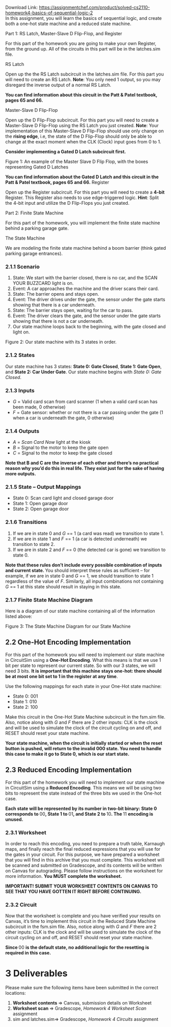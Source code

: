 Download Link: https://assignmentchef.com/product/solved-cs2110-homework4-basics-of-sequential-logic-2
<br>
In this assignment, you will learn the basics of sequential logic, and create both a one-hot state machine and a reduced state machine.

<a name="_Toc6331"></a>Part 1: RS Latch, Master-Slave D Flip-Flop, and Register

For this part of the homework you are going to make your own Register, from the ground up. All of the circuits in this part will be in the latches.sim file.

RS Latch

Open up the the RS Latch subcircuit in the latches.sim file. For this part you will need to create an RS Latch. <strong>Note</strong>: You only need 1 output, so you may disregard the inverse output of a normal RS Latch.

<strong>You can find information about this circuit in the Patt &amp; Patel textbook, pages 65 and 66.</strong>

Master-Slave D Flip-Flop

Open up the D Flip-Flop subcircuit. For this part you will need to create a Master-Slave D Flip-Flop using the RS Latch you just created. <strong>Note</strong>: Your implementation of this Master-Slave D Flip-Flop should use only change on the <strong>rising edge</strong>, i.e, the state of the D Flip-Flop should only be able to change at the exact moment when the CLK (Clock) input goes from 0 to 1.

<strong>Consider implementing a Gated D Latch subcircuit first.</strong>

Figure 1: An example of the Master Slave D Flip Flop, with the boxes representing Gated D Latches

<strong>You can find information about the Gated D Latch and this circuit in the Patt &amp; Patel textbook, pages 65 and 66.</strong>      Register

Open up the Register subcircuit. For this part you will need to create a <strong>4-bit </strong>Register. This Register also needs to use edge-triggered logic. <strong>Hint</strong>: Split the 4-bit input and utilize the D Flip-Flops you just created.

<a name="_Toc6335"></a> Part 2: Finite State Machine

For this part of the homework, you will implement the finite state machine behind a parking garage gate.

The State Machine

We are modeling the finite state machine behind a boom barrier (think gated parking garage entrances).

<h3><a name="_Toc6337"></a>2.1.1         Scenario</h3>

<ol>

 <li>State: We start with the barrier closed, there is no car, and the SCAN YOUR BUZZCARD light is on.</li>

 <li>Event: A car approaches the machine and the driver scans their card.</li>

 <li>State: The barrier opens and stays open.</li>

 <li>Event: The driver drives under the gate, the sensor under the gate starts showing that there is a car underneath.</li>

 <li>State: The barrier stays open, waiting for the car to pass.</li>

 <li>Event: The driver clears the gate, and the sensor under the gate starts showing that there is not a car underneath.</li>

 <li>Our state machine loops back to the beginning, with the gate closed and light on.</li>

</ol>

Figure 2: Our state machine with its 3 states in order.

<h3><a name="_Toc6338"></a>2.1.2         States</h3>

Our state machine has 3 states: <strong>State 0: Gate Closed</strong>, <strong>State 1: Gate Open</strong>, and <strong>State 2: Car Under Gate</strong>. Our state machine begins with <em>State 0: Gate Closed</em>.

<h3><a name="_Toc6339"></a>2.1.3         Inputs</h3>

<ul>

 <li><em>G </em>= Valid card scan from card scanner (1 when a valid card scan has been made, 0 otherwise)</li>

 <li><em>F </em>= Gate sensor: whether or not there is a car passing under the gate (1 when a car is underneath the gate, 0 otherwise)</li>

</ul>

<h3><a name="_Toc6340"></a>2.1.4         Outputs</h3>

<ul>

 <li><em>A </em>= <em>Scan Card Now </em>light at the kiosk</li>

 <li><em>B </em>= Signal to the motor to keep the gate open</li>

 <li><em>C </em>= Signal to the motor to keep the gate closed</li>

</ul>

<strong>Note that B and C are the inverse of each other and there’s no practical reason why you’d do this in real life. They exist just for the sake of having more outputs.</strong>

<h3><a name="_Toc6341"></a>2.1.5         State – Output Mappings</h3>

<ul>

 <li>State 0: Scan card light and closed garage door</li>

 <li>State 1: Open garage door</li>

 <li>State 2: Open garage door</li>

</ul>

<h3><a name="_Toc6342"></a>2.1.6         Transitions</h3>

<ol>

 <li>If we are in state 0 and <em>G </em>== 1 (a card was read) we transition to state 1.</li>

 <li>If we are in state 1 and <em>F </em>== 1 (a car is detected underneath) we transition to state 2.</li>

 <li>If we are in state 2 and <em>F </em>== 0 (the detected car is gone) we transition to state 0.</li>

</ol>

<strong>Note that these rules don’t include every possible combination of inputs and current state. </strong>You should interpret these rules as sufficient – for example, if we are in state 0 and <em>G </em>== 1, we should transition to state 1 regardless of the value of <em>F</em>. Similarly, all input combinations not containing <em>G </em>== 1 at this state should result in staying in this state.

<h3><a name="_Toc6343"></a>2.1.7         Finite State Machine Diagram</h3>

Here is a diagram of our state machine containing all of the information listed above:

Figure 3: The State Machine Diagram for our State Machine

<h2><a name="_Toc6344"></a>2.2         One-Hot Encoding Implementation</h2>

For this part of the homework you will need to implement our state machine in CircuitSim using a <strong>One-Hot Encoding</strong>. What this means is that we use 1 bit per state to represent our current state. So with our 3 states, we will need 3 bits. <strong>It is important that this machine stays one-hot: there should be at most one bit set to 1 in the register at any time</strong>.

Use the following mappings for each state in your One-Hot state machine:

<ul>

 <li>State 0: 001</li>

 <li>State 1: 010</li>

 <li>State 2: 100</li>

</ul>

Make this circuit in the One-Hot State Machine subcircuit in the fsm.sim file. Also, notice along with <em>G </em>and <em>F </em>there are 2 other inputs: CLK is the clock and will be used to simulate the clock of the circuit cycling on and off, and RESET should reset your state machine.

<strong>Your state machine, when the circuit is initially started or when the reset button is pushed, will return to the invalid 000 state. You need to handle this case to make it go to State 0, which is our start state.</strong>

<h2><a name="_Toc6345"></a>2.3         Reduced Encoding Implementation</h2>

For this part of the homework you will need to implement our state machine in CircuitSim using a <strong>Reduced Encoding</strong>. This means we will be using two bits to represent the state instead of the three bits we used in the One-hot case.

<strong>Each state will be represented by its number in two-bit binary: State 0 corresponds to </strong>00<strong>, State 1 to </strong>01<strong>, and State 2 to </strong>10<strong>. The </strong>11 <strong>encoding is unused.</strong>

<h3><a name="_Toc6346"></a>2.3.1         Worksheet</h3>

In order to reach this encoding, you need to prepare a truth table, Karnaugh maps, and finally reach the final reduced expressions that you will use for the gates in your circuit. For this purpose, we have prepared a worksheet that you will find in this archive that you must complete. This worksheet will be scanned and submitted on Gradescope, and its contents will be written on Canvas for autograding. Please follow instructions on the worksheet for more information. <strong>You MUST complete the worksheet.</strong>

<strong>IMPORTANT! SUBMIT YOUR WORKSHEET CONTENTS ON CANVAS TO SEE THAT YOU HAVE GOTTEN IT RIGHT BEFORE CONTINUING.</strong>

<h3><a name="_Toc6347"></a>2.3.2         Circuit</h3>

Now that the worksheet is complete and you have verified your results on Canvas, it’s time to implement this circuit in the Reduced State Machine subcircuit in the fsm.sim file. Also, notice along with <em>G </em>and <em>F </em>there are 2 other inputs: CLK is the clock and will be used to simulate the clock of the circuit cycling on and off, and RESET should reset your state machine.

<strong>Since </strong>00 <strong>is the default state, no additional logic for the resetting is required in this case.</strong>

<h1><a name="_Toc6348"></a>3           Deliverables</h1>

Please make sure the following items have been submitted in the correct locations:

<ol>

 <li><strong>Worksheet contents </strong>⇒ Canvas, submission details on Worksheet</li>

 <li><strong>Worksheet scan </strong>⇒ Gradescope, <em>Homework 4 Worksheet Scan </em>assignment</li>

 <li>sim and latches.sim⇒ Gradescope, <em>Homework 4 Circuits </em>assignment</li>

</ol>